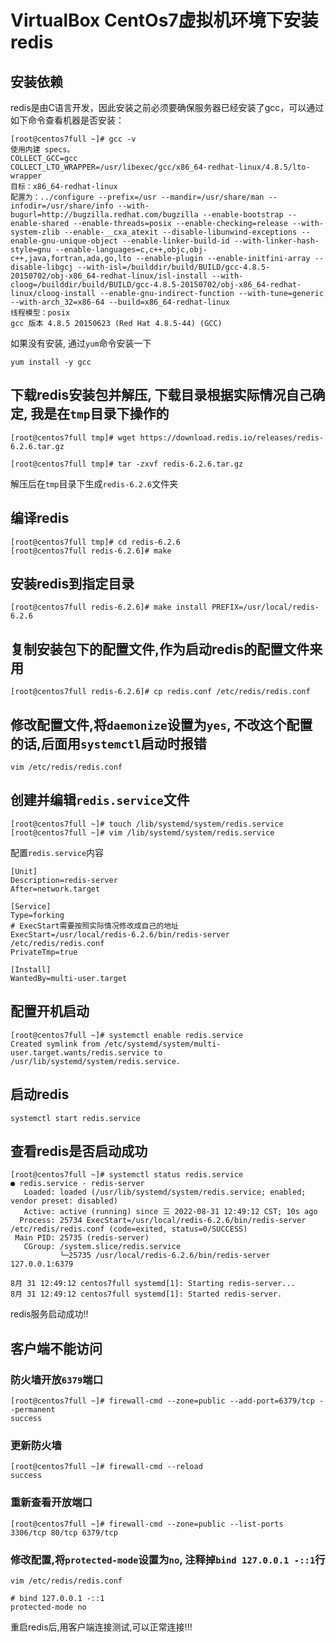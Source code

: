 # VirtualBox CentOs7虚拟机环境下安装redis

## 安装依赖

redis是由C语言开发，因此安装之前必须要确保服务器已经安装了gcc，可以通过如下命令查看机器是否安装：
```shell
[root@centos7full ~]# gcc -v
使用内建 specs。
COLLECT_GCC=gcc
COLLECT_LTO_WRAPPER=/usr/libexec/gcc/x86_64-redhat-linux/4.8.5/lto-wrapper
目标：x86_64-redhat-linux
配置为：../configure --prefix=/usr --mandir=/usr/share/man --infodir=/usr/share/info --with-bugurl=http://bugzilla.redhat.com/bugzilla --enable-bootstrap --enable-shared --enable-threads=posix --enable-checking=release --with-system-zlib --enable-__cxa_atexit --disable-libunwind-exceptions --enable-gnu-unique-object --enable-linker-build-id --with-linker-hash-style=gnu --enable-languages=c,c++,objc,obj-c++,java,fortran,ada,go,lto --enable-plugin --enable-initfini-array --disable-libgcj --with-isl=/builddir/build/BUILD/gcc-4.8.5-20150702/obj-x86_64-redhat-linux/isl-install --with-cloog=/builddir/build/BUILD/gcc-4.8.5-20150702/obj-x86_64-redhat-linux/cloog-install --enable-gnu-indirect-function --with-tune=generic --with-arch_32=x86-64 --build=x86_64-redhat-linux
线程模型：posix
gcc 版本 4.8.5 20150623 (Red Hat 4.8.5-44) (GCC)
```

如果没有安装, 通过`yum`命令安装一下
```shell
yum install -y gcc
```

## 下载redis安装包并解压, 下载目录根据实际情况自己确定, 我是在`tmp`目录下操作的

```shell
[root@centos7full tmp]# wget https://download.redis.io/releases/redis-6.2.6.tar.gz
```

```shell
[root@centos7full tmp]# tar -zxvf redis-6.2.6.tar.gz
```

解压后在`tmp`目录下生成`redis-6.2.6`文件夹

## 编译redis
```shell
[root@centos7full tmp]# cd redis-6.2.6
[root@centos7full redis-6.2.6]# make
```

## 安装redis到指定目录
```shell
[root@centos7full redis-6.2.6]# make install PREFIX=/usr/local/redis-6.2.6
```

## 复制安装包下的配置文件,作为启动redis的配置文件来用
```shell
[root@centos7full redis-6.2.6]# cp redis.conf /etc/redis/redis.conf
```

## 修改配置文件,将`daemonize`设置为`yes`, 不改这个配置的话,后面用`systemctl`启动时报错
```shell
vim /etc/redis/redis.conf
```

## 创建并编辑`redis.service`文件
```shell
[root@centos7full ~]# touch /lib/systemd/system/redis.service
[root@centos7full ~]# vim /lib/systemd/system/redis.service
```

配置`redis.service`内容
```
[Unit]
Description=redis-server
After=network.target

[Service]
Type=forking
# ExecStart需要按照实际情况修改成自己的地址
ExecStart=/usr/local/redis-6.2.6/bin/redis-server /etc/redis/redis.conf
PrivateTmp=true

[Install]
WantedBy=multi-user.target
```

## 配置开机启动
```shell
[root@centos7full ~]# systemctl enable redis.service
Created symlink from /etc/systemd/system/multi-user.target.wants/redis.service to /usr/lib/systemd/system/redis.service.
```

## 启动redis
```shell
systemctl start redis.service
```

## 查看redis是否启动成功
```shell
[root@centos7full ~]# systemctl status redis.service
● redis.service - redis-server
   Loaded: loaded (/usr/lib/systemd/system/redis.service; enabled; vendor preset: disabled)
   Active: active (running) since 三 2022-08-31 12:49:12 CST; 10s ago
  Process: 25734 ExecStart=/usr/local/redis-6.2.6/bin/redis-server /etc/redis/redis.conf (code=exited, status=0/SUCCESS)
 Main PID: 25735 (redis-server)
   CGroup: /system.slice/redis.service
           └─25735 /usr/local/redis-6.2.6/bin/redis-server 127.0.0.1:6379

8月 31 12:49:12 centos7full systemd[1]: Starting redis-server...
8月 31 12:49:12 centos7full systemd[1]: Started redis-server.
```

redis服务启动成功!!

## 客户端不能访问

### 防火墙开放`6379`端口
```shell
[root@centos7full ~]# firewall-cmd --zone=public --add-port=6379/tcp --permanent
success
```

### 更新防火墙
```shell
[root@centos7full ~]# firewall-cmd --reload
success
```

### 重新查看开放端口
```shell
[root@centos7full ~]# firewall-cmd --zone=public --list-ports
3306/tcp 80/tcp 6379/tcp
```

### 修改配置,将`protected-mode`设置为`no`, 注释掉`bind 127.0.0.1 -::1`行
```shell
vim /etc/redis/redis.conf
```
```
# bind 127.0.0.1 -::1
protected-mode no
```

重启redis后,用客户端连接测试,可以正常连接!!!
